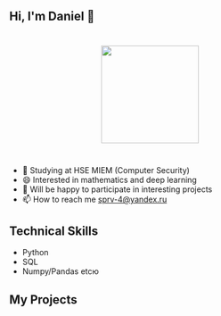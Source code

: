 ## Hi, I'm Daniel 👋

<div align="center" style="margin: 40px 0">
   <a href="https://github.com/romankh3/github-profile-views-counter">
       <img width="175px" src="https://komarev.com/ghpvc/?username=romankh3&color=DE002D">
   </a>
</div>

- 🌱 Studying at HSE MIEM (Computer Security)
- 😄 Interested in mathematics and deep learning
- 🔭 Will be happy to participate in interesting projects
- 📫 How to reach me sprv-4@yandex.ru
  
## Technical Skills
- Python
- SQL
- Numpy/Pandas etcю

## My Projects

